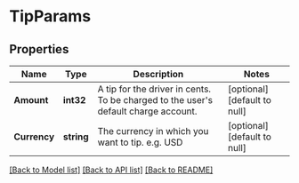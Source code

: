 # TipParams

## Properties
Name | Type | Description | Notes
------------ | ------------- | ------------- | -------------
**Amount** | **int32** | A tip for the driver in cents. To be charged to the user&#39;s default charge account. | [optional] [default to null]
**Currency** | **string** | The currency in which you want to tip. e.g. USD | [optional] [default to null]

[[Back to Model list]](../README.md#documentation-for-models) [[Back to API list]](../README.md#documentation-for-api-endpoints) [[Back to README]](../README.md)



